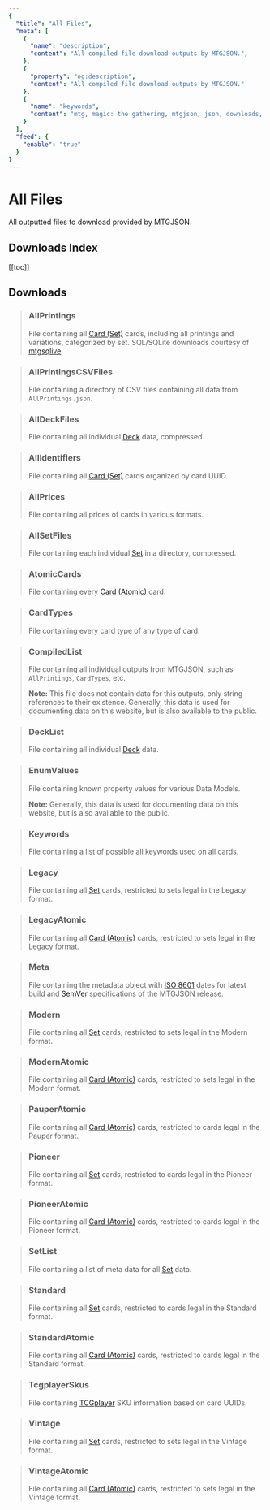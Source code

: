 ```yaml
---
{
  "title": "All Files",
  "meta": [
    {
      "name": "description",
      "content": "All compiled file download outputs by MTGJSON.",
    },
    {
      "property": "og:description",
      "content": "All compiled file download outputs by MTGJSON."
    },
    {
      "name": "keywords",
      "content": "mtg, magic: the gathering, mtgjson, json, downloads, download, files, all files",
    }
  ],
  "feed": {
    "enable": "true"
  }
}
---
```


# All Files

All outputted files to download provided by MTGJSON.

## Downloads Index

[[toc]]

## Downloads

> ### AllPrintings
> File containing all [Card (Set)](/data-models/card-set/) cards, including all printings and variations, categorized by set. SQL/SQLite downloads courtesy of [mtgsqlive](https://github.com/mtgjson/mtgsqlive).  
>
> <DownloadNativeSelect fileName='AllPrintings'/>

> ### AllPrintingsCSVFiles
> File containing a directory of CSV files containing all data from `AllPrintings.json`.
>
> <DownloadNativeSelect fileName='AllPrintingsCSVFiles'/>

> ### AllDeckFiles
> File containing all individual [Deck](/data-models/deck/) data, compressed.
>
> <DownloadNativeSelect fileName='AllDeckFiles'/>

> ### AllIdentifiers
> File containing all [Card (Set)](/data-models/card-set/) cards organized by card UUID.
>
> <DownloadNativeSelect fileName='AllIdentifiers'/>

> ### AllPrices
> File containing all prices of cards in various formats.
>
> <DownloadNativeSelect fileName='AllPrices'/>

> ### AllSetFiles
> File containing each individual [Set](/data-models/set/) in a directory, compressed.
>
> <DownloadNativeSelect fileName='AllSetFiles'/>

> ### AtomicCards
> File containing every [Card (Atomic)](/data-models/card-atomic/) card.
>
> <DownloadNativeSelect fileName='AtomicCards'/>

> ### CardTypes
> File containing every card type of any type of card.
>
> <DownloadNativeSelect fileName='CardTypes'/>

> ### CompiledList
> File containing all individual outputs from MTGJSON, such as `AllPrintings`, `CardTypes`, etc.
>
> **Note:** This file does not contain data for this outputs, only string references to their existence. Generally, this data is used for documenting data on this website, but is also available to the public.
>
> <DownloadNativeSelect fileName='CompiledList'/>

> ### DeckList
> File containing all individual [Deck](/data-models/deck/) data.
>
> <DownloadNativeSelect fileName='DeckList'/>

> ### EnumValues
> File containing known property values for various Data Models.
>
> **Note:** Generally, this data is used for documenting data on this website, but is also available to the public.
>
> <DownloadNativeSelect fileName='EnumValues'/>

> ### Keywords
> File containing a list of possible all keywords used on all cards.
>
> <DownloadNativeSelect fileName='Keywords'/>

> ### Legacy
> File containing all [Set](/data-models/set/) cards, restricted to sets legal in the Legacy format.
>
> <DownloadNativeSelect fileName='Legacy'/>

> ### LegacyAtomic
> File containing all [Card (Atomic)](/data-models/card-atomic/) cards, restricted to sets legal in the Legacy format.
>
> <DownloadNativeSelect fileName='LegacyAtomic'/>

> ### Meta
> File containing the metadata object with [ISO 8601](https://www.iso.org/iso-8601-date-and-time-format.html) dates for latest build and [SemVer](https://semver.org/) specifications of the MTGJSON release.
>
> <DownloadNativeSelect fileName='Meta'/>

> ### Modern
> File containing all [Set](/data-models/set/) cards, restricted to sets legal in the Modern format.
>
> <DownloadNativeSelect fileName='Modern'/>

> ### ModernAtomic
> File containing all [Card (Atomic)](/data-models/card-atomic/) cards, restricted to sets legal in the Modern format.
>
> <DownloadNativeSelect fileName='ModernAtomic'/>

> ### PauperAtomic
> File containing all [Card (Atomic)](/data-models/card-atomic/) cards, restricted to cards legal in the Pauper format.
>
> <DownloadNativeSelect fileName='PauperAtomic'/>

> ### Pioneer
> File containing all [Set](/data-models/set/) cards, restricted to cards legal in the Pioneer format.
>
> <DownloadNativeSelect fileName='Pioneer'/>

> ### PioneerAtomic
> File containing all [Card (Atomic)](/data-models/card-atomic/) cards, restricted to cards legal in the Pioneer format.
>
> <DownloadNativeSelect fileName='PioneerAtomic'/>

> ### SetList
> File containing a list of meta data for all [Set](/data-models/set/) data.
>
> <DownloadNativeSelect fileName='SetList'/>

> ### Standard
> File containing all [Set](/data-models/set/) cards, restricted to cards legal in the Standard format.
>
> <DownloadNativeSelect fileName='Standard'/>

> ### StandardAtomic
> File containing all [Card (Atomic)](/data-models/card-atomic/) cards, restricted to cards legal in the Standard format.
>
> <DownloadNativeSelect fileName='StandardAtomic'/>

> ### TcgplayerSkus
> File containing [TCGplayer](https://www.tcgplayer.com/?partner=mtgjson&utm_campaign=affiliate&utm_medium=mtgjson&utm_source=mtgjson) SKU information based on card UUIDs.
>
> <DownloadNativeSelect fileName='TcgplayerSkus'/>

> ### Vintage
> File containing all [Set](/data-models/set/) cards, restricted to sets legal in the Vintage format.
>
> <DownloadNativeSelect fileName='Vintage'/>

> ### VintageAtomic
> File containing all [Card (Atomic)](/data-models/card-atomic/) cards, restricted to sets legal in the Vintage format.
>
> <DownloadNativeSelect fileName='VintageAtomic'/>
